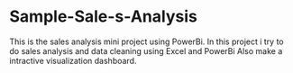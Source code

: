 # Sample-Sale-s-Analysis
This is the sales analysis mini project using PowerBi. In this project i try to do sales analysis and data cleaning using Excel and PowerBi Also make a intractive visualization dashboard.
